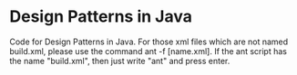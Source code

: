 # Design Patterns in Java
Code for Design Patterns in Java.
For those xml files which are not named build.xml, please use the command ant -f [name.xml]. If the ant script has the name "build.xml", then just write 
"ant" and press enter.
